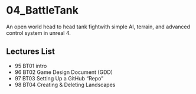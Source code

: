 # 04_BattleTank
An open world head to head tank fightwith simple AI, terrain, and advanced control system in unreal 4.
## Lectures List
* 95 BT01 intro
* 96 BT02 Game Design Document (GDD)
* 97 BT03 Setting Up a GitHub “Repo”
* 98 BT04 Creating & Deleting Landscapes
